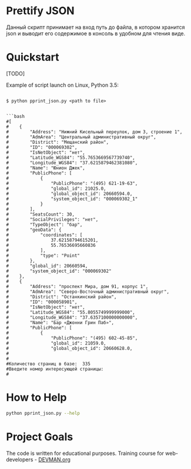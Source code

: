 # Prettify JSON

Данный скрипт принимает на вход путь до файла, в котором хранится json и выводит его содержимое в консоль в удобном для чтения виде. 

# Quickstart

[TODO]

Example of script launch on Linux, Python 3.5:

```#!bash

$ python pprint_json.py <path to file>


```bash
#[
#    {
#        "Address": "Нижний Кисельный переулок, дом 3, строение 1",
#        "AdmArea": "Центральный административный округ",
#        "District": "Мещанский район",
#        "ID": "000069302",
#        "IsNetObject": "нет",
#        "Latitude_WGS84": "55.7653669567739740",
#        "Longitude_WGS84": "37.6215879462381080",
#        "Name": "Юнион Джек",
#        "PublicPhone": [
#            {
#                "PublicPhone": "(495) 621-19-63",
#                "global_id": 21025.0,
#                "global_object_id": 20660594.0,
#                "system_object_id": "000069302_1"
#            }
#        ],
#        "SeatsCount": 30,
#        "SocialPrivileges": "нет",
#        "TypeObject": "бар",
#        "geoData": {
#            "coordinates": [
#                37.62158794615201,
#                55.76536695660836
#            ],
#            "type": "Point"
#        },
#        "global_id": 20660594,
#        "system_object_id": "000069302"
#    },
#    {
#        "Address": "проспект Мира, дом 91, корпус 1",
#        "AdmArea": "Северо-Восточный административный округ",
#        "District": "Останкинский район",
#        "ID": "000058901",
#        "IsNetObject": "нет",
#        "Latitude_WGS84": "55.8055749999999000",
#        "Longitude_WGS84": "37.6357100000000000",
#        "Name": "Бар «Джонни Грин Паб»",
#        "PublicPhone": [
#            {
#                "PublicPhone": "(495) 602-45-85",
#                "global_id": 21059.0,
#                "global_object_id": 20660628.0,
#                
#
#Количество страниц в базе:  335 
#Введите номер интересующей страницы: 
#

```

# How to Help

```bash
python pprint_json.py --help
```

# Project Goals

The code is written for educational purposes. Training course for web-developers - [DEVMAN.org](https://devman.org)

